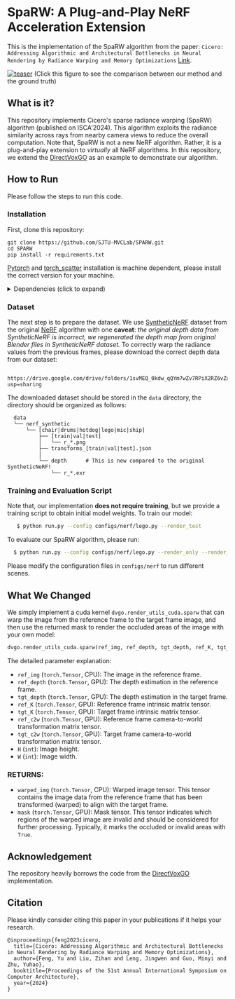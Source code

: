 # SpaRW: A Plug-and-Play NeRF Acceleration Extension

This is the implementation of the SpaRW algorithm from the paper: `Cicero: Addressing Algorithmic and Architectural Bottlenecks in Neural Rendering by Radiance Warping and Memory Optimizations` [Link](https://horizon-lab.org/pubs/isca24-cicero.pdf).

[![teaser](https://github.com/user-attachments/assets/7070672a-660c-4d5d-b7f8-d2f4127dbbbc)](https://youtu.be/eCiwp5VY9Qo)
(Click this figure to see the comparison between our method and the ground truth)

## What is it?

This repository implements Cicero's sparse radiance warping (SpaRW) algorithm (published on ISCA'2024). This algorithm exploits the radiance similarity across rays from nearby camera views to reduce the overall computation. 
Note that, SpaRW is not a new NeRF algorithm. Rather, it is a plug-and-play extension to *virtually* all NeRF algorithms. In this repository, we extend the [DirectVoxGO](https://github.com/sunset1995/DirectVoxGO) as an example to demonstrate our algorithm.

## How to Run

Please follow the steps to run this code.

### Installation

First, clone this repository:
```
git clone https://github.com/SJTU-MVCLab/SPARW.git
cd SPARW
pip install -r requirements.txt
```
[Pytorch](https://pytorch.org/) and [torch_scatter](https://github.com/rusty1s/pytorch_scatter) installation is machine dependent, please install the correct version for your machine.

<details>
  <summary> Dependencies (click to expand) </summary>

  - `PyTorch`, `numpy`, `torch_scatter`: main computation.
  - `scipy`, `lpips`: SSIM and LPIPS evaluation.
  - `tqdm`: progress bar.
  - `mmcv`: config system.
  - `opencv-python`: image processing.
  - `imageio`, `imageio-ffmpeg`: images and videos I/O.
  - `Ninja`: to build the newly implemented torch extention just-in-time.
  - `einops`: torch tensor shaping with pretty api.
  - `torch_efficient_distloss`: O(N) realization for the distortion loss.
</details>

### Dataset

The next step is to prepare the dataset. We use [SyntheticNeRF](https://drive.google.com/drive/folders/128yBriW1IG_3NJ5Rp7APSTZsJqdJdfc1) dataset from the original [NeRF](https://www.matthewtancik.com/nerf) algorithm with one **caveat**: *the original depth data from SyntheticNeRF is incorrect, we regenerated the depth map from original Blender files in SyntheticNeRF dataset.* To correctly warp the radiance values from the previous frames, please download the correct depth data from our dataset:
```
  https://drive.google.com/drive/folders/1svMEQ_0kdw_qQYm7wZv7RPiX2RZ6vZxJ?usp=sharing
```

The downloaded dataset should be stored in the `data` directory, the directory should be organized as follows:

```
  data
  └── nerf_synthetic    
      └── [chair|drums|hotdog|lego|mic|ship]
          ├── [train|val|test]
          │   └── r_*.png
          ├── transforms_[train|val|test].json
          |
          └── depth      # This is new compared to the original SyntheticNeRF!
              └── r_*.exr
```

### Training and Evaluation Script

Note that, our implementation **does not require training**, but we provide a training script to obtain initial model weights. To train our model:
```bash
   $ python run.py --config configs/nerf/lego.py --render_test
```

To evaluate our SpaRW algorithm, please run:
```bash
  $ python run.py --config configs/nerf/lego.py --render_only --render_test --eval_ssim
```
Please modify the configuration files in `configs/nerf` to run different scenes.

## What We Changed

We simply implement a cuda kernel `dvgo.render_utils_cuda.sparw` that can warp the image from the reference frame to the target frame image, and then use the returned mask to render the occluded areas of the image with your own model:
```python
dvgo.render_utils_cuda.sparw(ref_img, ref_depth, tgt_depth, ref_K, tgt_K, ref_c2w, tgt_c2w, H, W)
```

The detailed parameter explanation:
  - `ref_img` (`torch.Tensor`, CPU): The image in the reference frame.
  - `ref_depth` (`torch.Tensor`, GPU): The depth estimation in the reference frame.
  - `tgt_depth` (`torch.Tensor`, GPU): The depth estimation in the target frame.
  - `ref_K` (`torch.Tensor`, GPU): Reference frame intrinsic matrix tensor.
  - `tgt_K` (`torch.Tensor`, GPU): Target frame intrinsic matrix tensor.
  - `ref_c2w` (`torch.Tensor`, GPU): Reference frame camera-to-world transformation matrix tensor.
  - `tgt_c2w` (`torch.Tensor`, GPU): Target frame camera-to-world transformation matrix tensor.
  - `H` (`int`): Image height.
  - `W` (`int`): Image width.

### RETURNS:
  - `warped_img` (`torch.Tensor`, CPU): Warped image tensor. This tensor contains the image data from the reference frame that has been transformed (warped) to align with the target frame.
  - `mask` (`torch.Tensor`, GPU): Mask tensor. This tensor indicates which regions of the warped image are invalid and should be considered for further processing. Typically, it marks the occluded or invalid areas with `True`.

## Acknowledgement
The repository heavily borrows the code from the [DirectVoxGO](https://github.com/sunset1995/DirectVoxGO) implementation.

## Citation

Please kindly consider citing this paper in your publications if it helps your research.
```
@inproceedings{feng2023cicero,
  title={Cicero: Addressing Algorithmic and Architectural Bottlenecks in Neural Rendering by Radiance Warping and Memory Optimizations},
  author={Feng, Yu and Liu, Zihan and Leng, Jingwen and Guo, Minyi and Zhu, Yuhao},
  booktitle={Proceedings of the 51st Annual International Symposium on Computer Architecture},
  year={2024}
}
```
